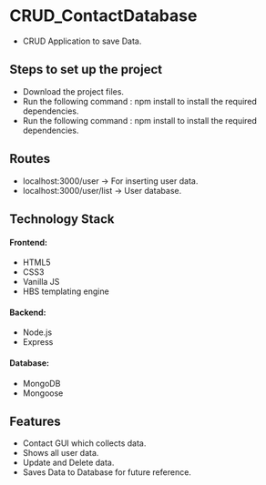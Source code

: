 # CRUD_ContactDatabase
- CRUD Application to save Data.

## Steps to set up the project
- Download the project files.
- Run the following command : npm install to install the required dependencies.                                                                                                               
- Run the following command : npm install to install the required dependencies.                                                                                                            

## Routes
- localhost:3000/user -> For inserting user data.                                                                                                                             
- localhost:3000/user/list -> User database.                                                                                                               

## Technology Stack
#### Frontend:
- HTML5                                                                                                                                                                   
- CSS3                                                                                                                                                                   
- Vanilla JS                                                                                                                                                                         
- HBS templating engine                                                                                                                                                     

#### Backend:
- Node.js                                                                                                                                         
- Express                                                                                                                                                             

#### Database:                                                                                                                                                                             
- MongoDB                                                                                                                                                                 
- Mongoose

## Features
- Contact GUI which collects data.                                                                                                                                            
- Shows all user data.                                                                                                                                                                     
- Update and Delete data.                                                                                                                                                                         
- Saves Data to Database for future reference.                                                                                                                                     
